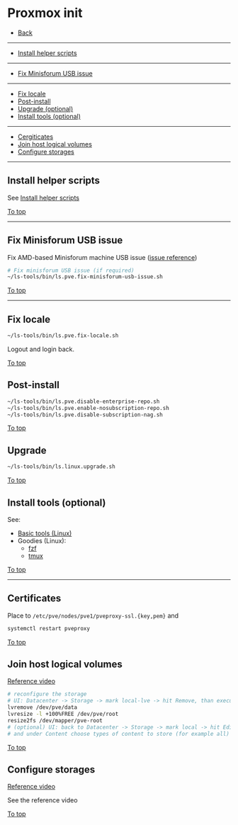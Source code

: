 # <a id="top"></a> Proxmox init

* [Back](readme.md)
---
* [Install helper scripts](#install-helper-scripts)
---
* [Fix Minisforum USB issue](#fix-minisforum-usb-issue)
---
* [Fix locale](#fix-locale)
* [Post-install](#post-install)
* [Upgrade (optional)](#upgrade)
* [Install tools (optional)](#install-tools)
---
* [Cergiticates](#certificates)
* [Join host logical volumes](#join-host-logical-volumes)
* [Configure storages](#configure-storages)
---

## Install helper scripts

See [Install helper scripts](../readme.md#pre-setup-install-helper-scripts)

[To top]

---

## Fix Minisforum USB issue

Fix AMD-based Minisforum machine USB issue ([issue reference](https://bbs.minisforum.com/threads/the-iommu-issue-boot-and-usb-problems.2180/))

```sh
# Fix minisforum USB issue (if required)
~/ls-tools/bin/ls.pve.fix-minisforum-usb-issue.sh
```

[To top]

---

## Fix locale

```sh
~/ls-tools/bin/ls.pve.fix-locale.sh
```

Logout and login back.

[To top]

## Post-install

```sh
~/ls-tools/bin/ls.pve.disable-enterprise-repo.sh
~/ls-tools/bin/ls.pve.enable-nosubscription-repo.sh
~/ls-tools/bin/ls.pve.disable-subscription-nag.sh
```

[To top]

## <a id="upgrade"></a> Upgrade

```sh
~/ls-tools/bin/ls.linux.upgrade.sh
```

[To top]

## <a id="install-tools"></a> Install tools (optional)

See:
* [Basic tools (Linux)](../linux/tools.md#install-basic-tools)
* Goodies (Linux):
  * [fzf](../linux/tools.md#install-goodies-fzf)
  * [tmux](../linux/tools.md#install-goodies-tmux)

[To top]

---

## Certificates

Place to `/etc/pve/nodes/pve1/pveproxy-ssl.{key,pem}` and
```sh
systemctl restart pveproxy
```

[To top]

## Join host logical volumes

[Reference video](https://youtu.be/GYOlulPwxlE?list=PLk3oVaFzBUufFbrE4Y0gnQcjzfmEmT93o&t=372)


```sh
# reconfigure the storage
# UI: Datacenter -> Storage -> mark local-lve -> hit Remove, than execute:
lvremove /dev/pve/data
lvresize -l +100%FREE /dev/pve/root
resize2fs /dev/mapper/pve-root
# (optional) UI: back to Datacenter -> Storage -> mark local -> hit Edit
# and under Content choose types of content to store (for example all)
```

[To top]

## Configure storages

[Reference video](https://www.youtube.com/watch?v=Gy5iWpbZbDg)

See the reference video

[To top]

[To top]: #top
